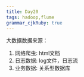 ```yaml
---
title: Day20
tags: hadoop,flume
grammar_cjkRuby: true
---
```


大数据数据来源：
1. 网络爬虫: html文档
2. 日志数据: log文件，日志流
3. 业务数据: 关系型数据库